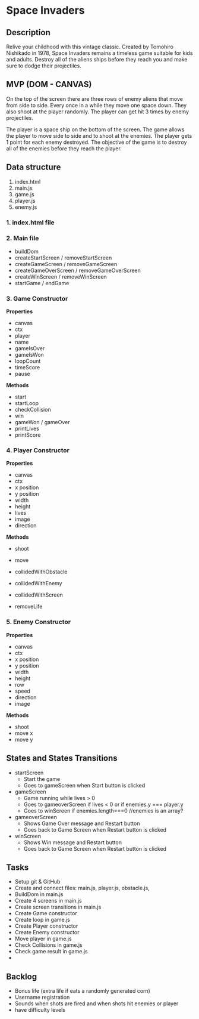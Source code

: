 # Space Invaders

## 

## Description

Relive your childhood with this vintage classic. Created by Tomohiro Nishikado in 1978, Space Invaders remains a timeless game suitable for kids and adults. Destroy all of the aliens ships before they reach you and make sure to dodge their projectiles.

## 

## MVP (DOM - CANVAS)

On the top of the screen there are three rows of enemy aliens that move from side to side. Every once in a while they move one space down.  They also shoot at the player randomly. The player can get hit 3 times by enemy projectiles. 

The player is a space ship on the bottom of the screen.  The game allows the player to move side to side and to shoot at the enemies.  The player gets 1 point for each enemy destroyed. The objective of the game is to destroy all of the enemies before they reach the player.

## Data structure

1. index.html
2. main.js
3. game.js
4. player.js
5. enemy.js

### 

### 1. index.html file

### 

### 2. Main file

- buildDom
- createStartScreen / removeStartScreen
- createGameScreen / removeGameScreen
- createGameOverScreen / removeGameOverScreen
- createWinScreen / removeWinScreen
- startGame / endGame

### 

### 3. Game Constructor

**Properties**

- canvas
- ctx
- player
- name
- gameIsOver
- gameIsWon
- loopCount
- timeScore
- pause

**Methods**

- start
- startLoop
- checkCollision
- win
- gameWon / gameOver
- printLives
- printScore

### 

### 4. Player Constructor

**Properties**

- canvas
- ctx
- x position
- y position
- width
- height
- lives
- image
- direction

**Methods**

- shoot

- move

- collidedWithObstacle

- collidedWithEnemy

- collidedWithScreen

- removeLife

  

### 

### 5. Enemy Constructor

**Properties**

- canvas
- ctx
- x position
- y position
- width
- height
- row
- speed
- direction
- image

**Methods**

- shoot
- move x
- move y

### 

## 

## States and States Transitions

- startScreen
  - Start the game
  - Goes to gameScreen when Start button is clicked
- gameScreen
  - Game running while lives > 0
  - Goes to gameoverScreen if lives < 0 or if enemies.y === player.y
  - Goes to winScreen if enemies.length===0    //enemies is an array?
- gameoverScreen
  - Shows Game Over message and Restart button
  - Goes back to Game Screen when Restart button is clicked
- winScreen
  - Shows Win message and Restart button
  - Goes back to Game Screen when Restart button is clicked

## 

## Tasks

- Setup git & GitHub
- Create and connect files: main.js, player.js, obstacle.js,
- BuildDom in main.js
- Create 4 screens in main.js
- Create screen transitions in main.js
- Create Game constructor
- Create loop in game.js
- Create Player constructor
- Create Enemy constructor
- Move player in game.js
- Check Collisions  in game.js
- Check game result in game.js
- 

## Backlog

  

- Bonus life (extra life if eats a randomly generated corn)
- Username registration 
- Sounds when shots are fired and when shots hit enemies or player
- have difficulty levels 